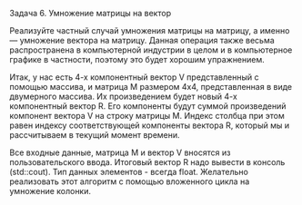 Задача 6. Умножение матрицы на вектор

Реализуйте частный случай умножения матрицы на матрицу, а именно — умножение вектора на матрицу. Данная операция также весьма распространена в компьютерной индустрии в целом и в компьютерное графике в частности, поэтому это будет хорошим упражнением.

Итак, у нас есть 4-х компонентный вектор V представленный с помощью массива, и матрица M размером 4х4, представленная в виде двумерного массива. Их произведением будет новый 4-х компонентный вектор R. Его компоненты будут суммой произведений компонент вектора V на строку матрицы M. Индекс столбца при этом равен индексу соответствующей компоненты вектора R, который мы и рассчитываем в текущий момент времени.

Все входные данные, матрица M и вектор V вносятся из пользовательского ввода.  Итоговый вектор R надо вывести в консоль (std::cout). Тип данных элементов - всегда float. Желательно реализовать этот алгоритм с помощью вложенного цикла на умножение колонки.